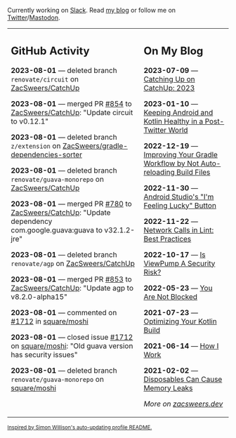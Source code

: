Currently working on [Slack](https://slack.com/). Read [my blog](https://zacsweers.dev/) or follow me on [Twitter](https://twitter.com/ZacSweers)/[Mastodon](https://hachyderm.io/@ZacSweers).

<table><tr><td valign="top" width="60%">

## GitHub Activity
<!-- githubActivity starts -->
**2023-08-01** — deleted branch `renovate/circuit` on [ZacSweers/CatchUp](https://github.com/ZacSweers/CatchUp)

**2023-08-01** — merged PR [#854](https://github.com/ZacSweers/CatchUp/pull/854) to [ZacSweers/CatchUp](https://github.com/ZacSweers/CatchUp): "Update circuit to v0.12.1"

**2023-08-01** — deleted branch `z/extension` on [ZacSweers/gradle-dependencies-sorter](https://github.com/ZacSweers/gradle-dependencies-sorter)

**2023-08-01** — deleted branch `renovate/guava-monorepo` on [ZacSweers/CatchUp](https://github.com/ZacSweers/CatchUp)

**2023-08-01** — merged PR [#780](https://github.com/ZacSweers/CatchUp/pull/780) to [ZacSweers/CatchUp](https://github.com/ZacSweers/CatchUp): "Update dependency com.google.guava:guava to v32.1.2-jre"

**2023-08-01** — deleted branch `renovate/agp` on [ZacSweers/CatchUp](https://github.com/ZacSweers/CatchUp)

**2023-08-01** — merged PR [#853](https://github.com/ZacSweers/CatchUp/pull/853) to [ZacSweers/CatchUp](https://github.com/ZacSweers/CatchUp): "Update agp to v8.2.0-alpha15"

**2023-08-01** — commented on [#1712](https://github.com/square/moshi/issues/1712#issuecomment-1660777438) in [square/moshi](https://github.com/square/moshi)

**2023-08-01** — closed issue [#1712](https://github.com/square/moshi/issues/1712) on [square/moshi](https://github.com/square/moshi): "Old guava version has security issues"

**2023-08-01** — deleted branch `renovate/guava-monorepo` on [square/moshi](https://github.com/square/moshi)
<!-- githubActivity ends -->
</td><td valign="top" width="40%">

## On My Blog
<!-- blog starts -->
**2023-07-09** — [Catching Up on CatchUp: 2023](https://www.zacsweers.dev/catching-up-on-catchup-2023/)

**2023-01-10** — [Keeping Android and Kotlin Healthy in a Post-Twitter World](https://www.zacsweers.dev/keeping-android-healthy/)

**2022-12-19** — [Improving Your Gradle Workflow by Not Auto-reloading Build Files](https://www.zacsweers.dev/improving-your-workflow-by-not-auto-reloading-build-files/)

**2022-11-30** — [Android Studio's "I'm Feeling Lucky" Button](https://www.zacsweers.dev/android-studios-im-feeling-lucky-button/)

**2022-11-22** — [Network Calls in Lint: Best Practices](https://www.zacsweers.dev/network-calls-in-lint-best-practices/)

**2022-10-17** — [Is ViewPump A Security Risk?](https://www.zacsweers.dev/is-viewpump-a-security-risk/)

**2022-05-23** — [You Are Not Blocked](https://www.zacsweers.dev/you-are-not-blocked/)

**2021-07-23** — [Optimizing Your Kotlin Build](https://www.zacsweers.dev/optimizing-your-kotlin-build/)

**2021-06-14** — [How I Work](https://www.zacsweers.dev/how-i-work/)

**2021-02-02** — [Disposables Can Cause Memory Leaks](https://www.zacsweers.dev/disposables-can-cause-memory-leaks/)
<!-- blog ends -->
_More on [zacsweers.dev](https://zacsweers.dev/)_
</td></tr></table>

<sub><a href="https://simonwillison.net/2020/Jul/10/self-updating-profile-readme/">Inspired by Simon Willison's auto-updating profile README.</a></sub>